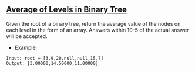 ## [Average of Levels in Binary Tree](https://leetcode.com/problems/average-of-levels-in-binary-tree/)

Given the root of a binary tree, return the average value of the nodes on each level in the form of an array. Answers within 10-5 of the actual answer will be accepted.

- Example:
```
Input: root = [3,9,20,null,null,15,7]
Output: [3.00000,14.50000,11.00000]
```

